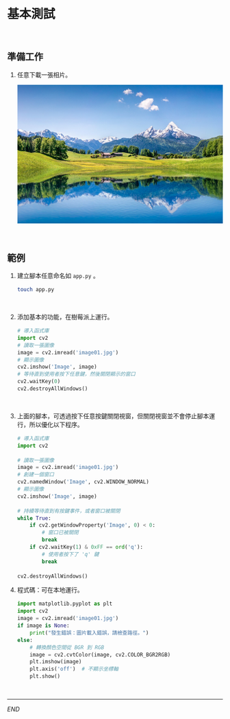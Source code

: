 # 基本測試

<br>

## 準備工作

1. 任意下載一張相片。

    ![](images/img_06.png)

<br>

## 範例

1. 建立腳本任意命名如 `app.py` 。

    ```bash
    touch app.py
    ```

<br>

2. 添加基本的功能，在樹莓派上運行。

    ```python
    # 導入函式庫
    import cv2
    # 讀取一張圖像
    image = cv2.imread('image01.jpg')
    # 顯示圖像
    cv2.imshow('Image', image)
    # 等待直到使用者按下任意鍵，然後關閉顯示的窗口
    cv2.waitKey(0)
    cv2.destroyAllWindows()
    ```

<br>

3. 上面的腳本，可透過按下任意按鍵關閉視窗，但關閉視窗並不會停止腳本運行，所以優化以下程序。

    ```python
    # 導入函式庫
    import cv2

    # 讀取一張圖像
    image = cv2.imread('image01.jpg')
    # 創建一個窗口
    cv2.namedWindow('Image', cv2.WINDOW_NORMAL)
    # 顯示圖像
    cv2.imshow('Image', image)

    # 持續等待直到有按鍵事件，或者窗口被關閉
    while True:
        if cv2.getWindowProperty('Image', 0) < 0:
            # 窗口已被關閉
            break
        if cv2.waitKey(1) & 0xFF == ord('q'):
            # 使用者按下了 'q' 鍵
            break

    cv2.destroyAllWindows()
    ```

4. 程式碼：可在本地運行。

    ```python
    import matplotlib.pyplot as plt
    import cv2
    image = cv2.imread('image01.jpg')
    if image is None:
        print("發生錯誤：圖片載入錯誤，請檢查路徑。")
    else:
        # 轉換顏色空間從 BGR 到 RGB
        image = cv2.cvtColor(image, cv2.COLOR_BGR2RGB)
        plt.imshow(image)
        plt.axis('off')  # 不顯示坐標軸
        plt.show()
    ```


<br>

---

_END_